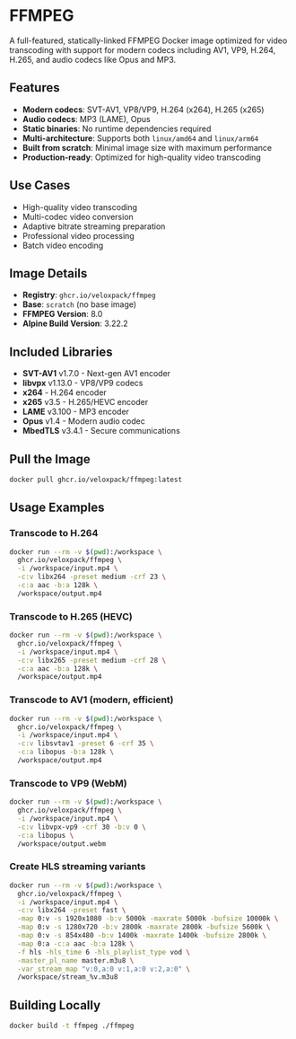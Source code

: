 # FFMPEG

A full-featured, statically-linked FFMPEG Docker image optimized for video transcoding with support for modern codecs including AV1, VP9, H.264, H.265, and audio codecs like Opus and MP3.

## Features

- **Modern codecs**: SVT-AV1, VP8/VP9, H.264 (x264), H.265 (x265)
- **Audio codecs**: MP3 (LAME), Opus
- **Static binaries**: No runtime dependencies required
- **Multi-architecture**: Supports both `linux/amd64` and `linux/arm64`
- **Built from scratch**: Minimal image size with maximum performance
- **Production-ready**: Optimized for high-quality video transcoding

## Use Cases

- High-quality video transcoding
- Multi-codec video conversion
- Adaptive bitrate streaming preparation
- Professional video processing
- Batch video encoding

## Image Details

- **Registry**: `ghcr.io/veloxpack/ffmpeg`
- **Base**: `scratch` (no base image)
- **FFMPEG Version**: 8.0
- **Alpine Build Version**: 3.22.2

## Included Libraries

- **SVT-AV1** v1.7.0 - Next-gen AV1 encoder
- **libvpx** v1.13.0 - VP8/VP9 codecs
- **x264** - H.264 encoder
- **x265** v3.5 - H.265/HEVC encoder
- **LAME** v3.100 - MP3 encoder
- **Opus** v1.4 - Modern audio codec
- **MbedTLS** v3.4.1 - Secure communications

## Pull the Image

```bash
docker pull ghcr.io/veloxpack/ffmpeg:latest
```

## Usage Examples

### Transcode to H.264

```bash
docker run --rm -v $(pwd):/workspace \
  ghcr.io/veloxpack/ffmpeg \
  -i /workspace/input.mp4 \
  -c:v libx264 -preset medium -crf 23 \
  -c:a aac -b:a 128k \
  /workspace/output.mp4
```

### Transcode to H.265 (HEVC)

```bash
docker run --rm -v $(pwd):/workspace \
  ghcr.io/veloxpack/ffmpeg \
  -i /workspace/input.mp4 \
  -c:v libx265 -preset medium -crf 28 \
  -c:a aac -b:a 128k \
  /workspace/output.mp4
```

### Transcode to AV1 (modern, efficient)

```bash
docker run --rm -v $(pwd):/workspace \
  ghcr.io/veloxpack/ffmpeg \
  -i /workspace/input.mp4 \
  -c:v libsvtav1 -preset 6 -crf 35 \
  -c:a libopus -b:a 128k \
  /workspace/output.mp4
```

### Transcode to VP9 (WebM)

```bash
docker run --rm -v $(pwd):/workspace \
  ghcr.io/veloxpack/ffmpeg \
  -i /workspace/input.mp4 \
  -c:v libvpx-vp9 -crf 30 -b:v 0 \
  -c:a libopus \
  /workspace/output.webm
```

### Create HLS streaming variants

```bash
docker run --rm -v $(pwd):/workspace \
  ghcr.io/veloxpack/ffmpeg \
  -i /workspace/input.mp4 \
  -c:v libx264 -preset fast \
  -map 0:v -s 1920x1080 -b:v 5000k -maxrate 5000k -bufsize 10000k \
  -map 0:v -s 1280x720 -b:v 2800k -maxrate 2800k -bufsize 5600k \
  -map 0:v -s 854x480 -b:v 1400k -maxrate 1400k -bufsize 2800k \
  -map 0:a -c:a aac -b:a 128k \
  -f hls -hls_time 6 -hls_playlist_type vod \
  -master_pl_name master.m3u8 \
  -var_stream_map "v:0,a:0 v:1,a:0 v:2,a:0" \
  /workspace/stream_%v.m3u8
```

## Building Locally

```bash
docker build -t ffmpeg ./ffmpeg
```
